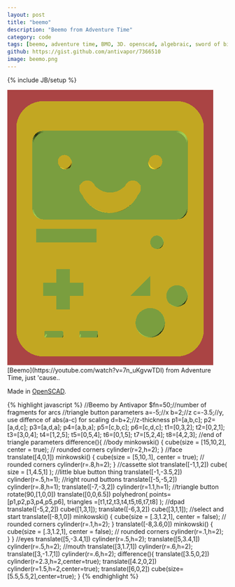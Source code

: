 ```yaml
---
layout: post
title: "beemo"
description: "Beemo from Adventure Time"
category: code
tags: [beemo, adventure time, BMO, 3D. openscad, algebraic, sword of billy]
github: https://gist.github.com/antivapor/7366510
image: beemo.png
---
```

{% include JB/setup %}

<img src="/images/beemo.png" class="small left">
[Beemo](https://youtube.com/watch?v=7n_uKgvwTDI) from Adventure Time, just 'cause.. 

Made in [OpenSCAD](http://openscad.org).

{% highlight javascript %}
//Beemo by Antivapor
$fn=50;//number of fragments for arcs
//triangle button parameters
a=-5;//x
b=2;//z
c=-3.5;//y, use diffence of abs(a-c) for scaling
d=b+2;//z-thickness
p1=[a,b,c];
p2=[a,d,c];
p3=[a,d,a];
p4=[a,b,a];
p5=[c,b,c];
p6=[c,d,c];
t1=[0,3,2];
t2=[0,2,1];
t3=[3,0,4];
t4=[1,2,5];
t5=[0,5,4];
t6=[0,1,5];
t7=[5,2,4];
t8=[4,2,3];
//end of triangle parameters
difference(){
	//body
	minkowski() {
   		cube(size = [15,10,2],
		center = true);
   		// rounded corners
   		cylinder(r=2,h=2);
	}
	//face
	translate([4,0,1]) minkowski() {
   		cube(size = [5,10,.1],
		center = true);
   		// rounded corners
   		cylinder(r=.8,h=2);
	}
	//cassette slot
	translate([-1,1,2]) cube(
		size = [1,4.5,1]
	);
	//little blue button thing
	translate([-1,-3.5,2]) cylinder(r=.5,h=1);
	//right round buttons
	translate([-5,-5,2]) cylinder(r=.8,h=1);
	translate([-7,-3,2]) cylinder(r=1.1,h=1);
	//triangle button
	rotate(90,[1,0,0]) translate([0,0,6.5]) polyhedron(
		points=[p1,p2,p3,p4,p5,p6],
		triangles =[t1,t2,t3,t4,t5,t6,t7,t8]
	);
	//dpad
	translate([-5,2,2]) cube([1,3,1]);
	translate([-6,3,2]) cube([3,1,1]);
	//select and start
	translate([-8,1,0]) minkowski() {
   		cube(size = [.3,1.2,1],
		center = false);
   		// rounded corners
   		cylinder(r=.1,h=2);
	}
	translate([-8,3.6,0]) minkowski() {
   		cube(size = [.3,1.2,1],
		center = false);
   		// rounded corners
   		cylinder(r=.1,h=2);
	}
}
//eyes
translate([5,-3.4,1]) cylinder(r=.5,h=2);
translate([5,3.4,1]) cylinder(r=.5,h=2);
//mouth
translate([3,1.7,1]) cylinder(r=.6,h=2);
translate([3,-1.7,1]) cylinder(r=.6,h=2);
difference(){
	translate([3.5,0,2]) cylinder(r=2.3,h=2,center=true);
	translate([4.2,0,2]) cylinder(r=1.5,h=2,center=true);
	translate([6,0,2]) cube(size=[5.5,5.5,2],center=true);
}
{% endhighlight %}
